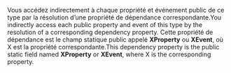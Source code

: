 <span data-ttu-id="b72a0-101">Vous accédez indirectement à chaque propriété et événement public de ce type par la résolution d’une propriété de dépendance correspondante.</span><span class="sxs-lookup"><span data-stu-id="b72a0-101">You indirectly access each public property and event of this type by the resolution of a corresponding dependency property.</span></span> <span data-ttu-id="b72a0-102">Cette propriété de dépendance est le champ statique public appelé **XProperty** ou **XEvent**, où X est la propriété correspondante.</span><span class="sxs-lookup"><span data-stu-id="b72a0-102">This dependency property is the public static field named **XProperty** or **XEvent**, where X is the corresponding property.</span></span>